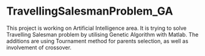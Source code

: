 # TravellingSalesmanProblem_GA
This project is working on Artificial Intelligence area. It is trying to solve Travelling Salesman problem by utilising Genetic Algorithm with Matlab.
The additions are using Tournament method for parents selection, as well as involvement of crossover.
